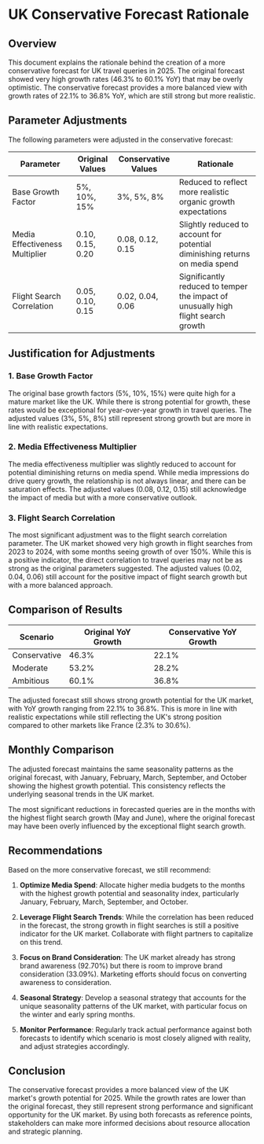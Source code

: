 # UK Conservative Forecast Rationale

## Overview

This document explains the rationale behind the creation of a more conservative forecast for UK travel queries in 2025. The original forecast showed very high growth rates (46.3% to 60.1% YoY) that may be overly optimistic. The conservative forecast provides a more balanced view with growth rates of 22.1% to 36.8% YoY, which are still strong but more realistic.

## Parameter Adjustments

The following parameters were adjusted in the conservative forecast:

| Parameter | Original Values | Conservative Values | Rationale |
|-----------|----------------|---------------------|-----------|
| Base Growth Factor | 5%, 10%, 15% | 3%, 5%, 8% | Reduced to reflect more realistic organic growth expectations |
| Media Effectiveness Multiplier | 0.10, 0.15, 0.20 | 0.08, 0.12, 0.15 | Slightly reduced to account for potential diminishing returns on media spend |
| Flight Search Correlation | 0.05, 0.10, 0.15 | 0.02, 0.04, 0.06 | Significantly reduced to temper the impact of unusually high flight search growth |

## Justification for Adjustments

### 1. Base Growth Factor

The original base growth factors (5%, 10%, 15%) were quite high for a mature market like the UK. While there is strong potential for growth, these rates would be exceptional for year-over-year growth in travel queries. The adjusted values (3%, 5%, 8%) still represent strong growth but are more in line with realistic expectations.

### 2. Media Effectiveness Multiplier

The media effectiveness multiplier was slightly reduced to account for potential diminishing returns on media spend. While media impressions do drive query growth, the relationship is not always linear, and there can be saturation effects. The adjusted values (0.08, 0.12, 0.15) still acknowledge the impact of media but with a more conservative outlook.

### 3. Flight Search Correlation

The most significant adjustment was to the flight search correlation parameter. The UK market showed very high growth in flight searches from 2023 to 2024, with some months seeing growth of over 150%. While this is a positive indicator, the direct correlation to travel queries may not be as strong as the original parameters suggested. The adjusted values (0.02, 0.04, 0.06) still account for the positive impact of flight search growth but with a more balanced approach.

## Comparison of Results

| Scenario | Original YoY Growth | Conservative YoY Growth |
|----------|---------------------|-------------------------|
| Conservative | 46.3% | 22.1% |
| Moderate | 53.2% | 28.2% |
| Ambitious | 60.1% | 36.8% |

The adjusted forecast still shows strong growth potential for the UK market, with YoY growth ranging from 22.1% to 36.8%. This is more in line with realistic expectations while still reflecting the UK's strong position compared to other markets like France (2.3% to 30.6%).

## Monthly Comparison

The adjusted forecast maintains the same seasonality patterns as the original forecast, with January, February, March, September, and October showing the highest growth potential. This consistency reflects the underlying seasonal trends in the UK market.

The most significant reductions in forecasted queries are in the months with the highest flight search growth (May and June), where the original forecast may have been overly influenced by the exceptional flight search growth.

## Recommendations

Based on the more conservative forecast, we still recommend:

1. **Optimize Media Spend**: Allocate higher media budgets to the months with the highest growth potential and seasonality index, particularly January, February, March, September, and October.

2. **Leverage Flight Search Trends**: While the correlation has been reduced in the forecast, the strong growth in flight searches is still a positive indicator for the UK market. Collaborate with flight partners to capitalize on this trend.

3. **Focus on Brand Consideration**: The UK market already has strong brand awareness (92.70%) but there is room to improve brand consideration (33.09%). Marketing efforts should focus on converting awareness to consideration.

4. **Seasonal Strategy**: Develop a seasonal strategy that accounts for the unique seasonality patterns of the UK market, with particular focus on the winter and early spring months.

5. **Monitor Performance**: Regularly track actual performance against both forecasts to identify which scenario is most closely aligned with reality, and adjust strategies accordingly.

## Conclusion

The conservative forecast provides a more balanced view of the UK market's growth potential for 2025. While the growth rates are lower than the original forecast, they still represent strong performance and significant opportunity for the UK market. By using both forecasts as reference points, stakeholders can make more informed decisions about resource allocation and strategic planning.

